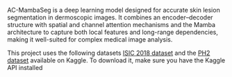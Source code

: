 AC-MambaSeg is a deep learning model designed for accurate skin lesion segmentation in dermoscopic images.
It combines an encoder–decoder structure with spatial and channel attention mechanisms and the Mamba architecture to capture both local
features and long-range dependencies, making it well-suited for complex medical image analysis.

This project uses the following datasets [ISIC 2018 dataset](https://www.kaggle.com/datasets/hungvumanh/isic-18-numpy) 
and the  [PH2 dataset](https://www.kaggle.com/datasets/hashbanger/ph2-dataset)  available on Kaggle.
To download it, make sure you have the Kaggle API installed
